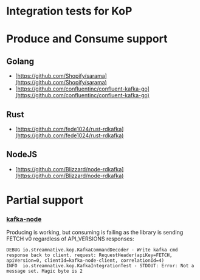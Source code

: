 # Integration tests for KoP

# Produce and Consume support

## Golang

* [https://github.com/Shopify/sarama](https://github.com/Shopify/sarama)
* [https://github.com/confluentinc/confluent-kafka-go](https://github.com/confluentinc/confluent-kafka-go)

## Rust

* [https://github.com/fede1024/rust-rdkafka](https://github.com/fede1024/rust-rdkafka)

## NodeJS

* [https://github.com/Blizzard/node-rdkafka](https://github.com/Blizzard/node-rdkafka)

# Partial support

### [kafka-node](https://www.npmjs.com/package/kafka-node)

Producing is working, but consuming is failing as the library is sending FETCH v0 regardless of API_VERSIONS responses:

```
DEBUG io.streamnative.kop.KafkaCommandDecoder - Write kafka cmd response back to client. request: RequestHeader(apiKey=FETCH, apiVersion=0, clientId=kafka-node-client, correlationId=4)
INFO  io.streamnative.kop.KafkaIntegrationTest - STDOUT: Error: Not a message set. Magic byte is 2
```